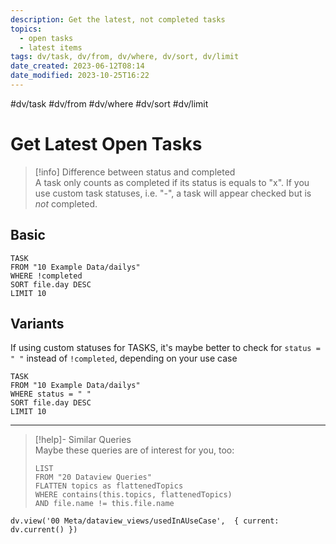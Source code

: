 ```yaml
---
description: Get the latest, not completed tasks 
topics:
  - open tasks
  - latest items
tags: dv/task, dv/from, dv/where, dv/sort, dv/limit
date_created: 2023-06-12T08:14
date_modified: 2023-10-25T16:22
---
```


#dv/task #dv/from #dv/where #dv/sort #dv/limit

# Get Latest Open Tasks

> [!info] Difference between status and completed  
> A task only counts as completed if its status is equals to "x". If you use custom task statuses, i.e. "-", a task will appear checked but is *not* completed.

## Basic

```dataview
TASK
FROM "10 Example Data/dailys"
WHERE !completed
SORT file.day DESC
LIMIT 10
```

## Variants

If using custom statuses for TASKS, it's maybe better to check for `status = " "` instead of `!completed`, depending on your use case

```dataview
TASK
FROM "10 Example Data/dailys"
WHERE status = " "
SORT file.day DESC
LIMIT 10
```

---

<!-- === end of query page ===  -->

> [!help]- Similar Queries  
> Maybe these queries are of interest for you, too:
> 
> ```dataview
> LIST
> FROM "20 Dataview Queries"
> FLATTEN topics as flattenedTopics
> WHERE contains(this.topics, flattenedTopics)
> AND file.name != this.file.name
> ```

```dataviewjs
dv.view('00 Meta/dataview_views/usedInAUseCase',  { current: dv.current() })
```

